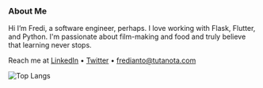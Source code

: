 ### About Me
Hi I’m Fredi, a software engineer, perhaps. I love working with Flask, Flutter, and Python. I'm passionate about film-making and food and truly believe that learning never stops.

Reach me at [LinkedIn](https://www.linkedin.com/in/fredianto) • [Twitter](https://twitter.com/nferdazel) • fredianto@tutanota.com

![Top Langs](https://github-readme-stats.vercel.app/api/top-langs/?username=nferdazel&layout=compact&hide=html,css)
